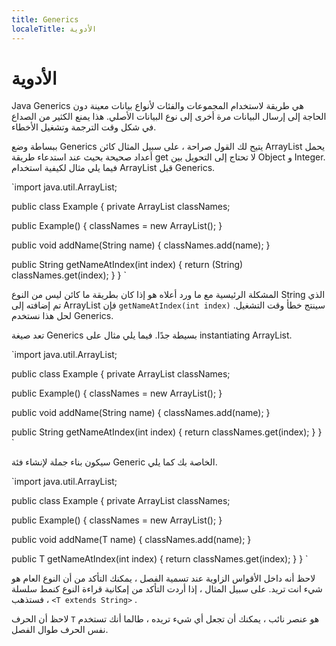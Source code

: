 ```yaml
---
title: Generics
localeTitle: الأدوية
---
```

# الأدوية

Java Generics هي طريقة لاستخدام المجموعات والفئات لأنواع بيانات معينة دون الحاجة إلى إرسال البيانات مرة أخرى إلى نوع البيانات الأصلي. هذا يمنع الكثير من الصداع في شكل وقت الترجمة وتشغيل الأخطاء.

ببساطة وضع Generics يتيح لك القول صراحة ، على سبيل المثال كائن ArrayList يحمل أعداد صحيحة بحيث عند استدعاء طريقة get لا تحتاج إلى التحويل بين Object و Integer. فيما يلي مثال لكيفية استخدام ArrayList قبل Generics.

 `import java.util.ArrayList; 
 
 public class Example { 
  private ArrayList classNames; 
 
  public Example() { 
    classNames = new ArrayList(); 
  } 
 
  public void addName(String name) { 
    classNames.add(name); 
  } 
 
  public String getNameAtIndex(int index) { 
    return (String) classNames.get(index); 
  } 
 } 
` 

المشكلة الرئيسية مع ما ورد أعلاه هو إذا كان بطريقة ما كائن ليس من النوع String الذي تم إضافته إلى ArrayList فإن `getNameAtIndex(int index)` سينتج خطأ وقت التشغيل. لحل هذا نستخدم Generics.

تعد صيغة Generics بسيطة جدًا. فيما يلي مثال على instantiating ArrayList.

 `import java.util.ArrayList; 
 
 public class Example { 
  private ArrayList<String> classNames; 
 
  public Example() { 
    classNames = new ArrayList<String>(); 
  } 
 
  public void addName(String name) { 
    classNames.add(name); 
  } 
 
  public String getNameAtIndex(int index) { 
    return classNames.get(index); 
  } 
 } 
` 

سيكون بناء جملة لإنشاء فئة Generic الخاصة بك كما يلي.

 `import java.util.ArrayList; 
 
 public class Example <T> { 
  private ArrayList<T> classNames; 
 
  public Example() { 
    classNames = new ArrayList<T>(); 
  } 
 
  public void addName(T name) { 
    classNames.add(name); 
  } 
 
  public T getNameAtIndex(int index) { 
    return classNames.get(index); 
  } 
 } 
` 

لاحظ أنه داخل الأقواس الزاوية عند تسمية الفصل ، يمكنك التأكد من أن النوع العام هو شيء انت تريد. على سبيل المثال ، إذا أردت التأكد من إمكانية قراءة النوع كنمط سلسلة ، فستذهب `<T extends String>` .

لاحظ أن الحرف `T` هو عنصر نائب ، يمكنك أن تجعل أي شيء تريده ، طالما أنك تستخدم نفس الحرف طوال الفصل.